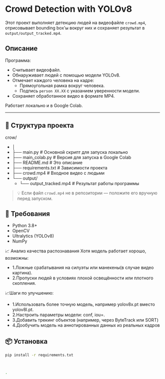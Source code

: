 # Crowd Detection with YOLOv8

Этот проект выполняет детекцию людей на видеофайле `crowd.mp4`, отрисовывает bounding box'ы вокруг них и сохраняет результат в `output/output_tracked.mp4`.

## Описание

Программа:
- Считывает видеофайл.
- Обнаруживает людей с помощью модели YOLOv8.
- Отмечает каждого человека на кадре: 
  - Прямоугольная рамка вокруг человека.
  - Подпись `person XX.XX` с указанием уверенности модели.
- Сохраняет обработанное видео в формате MP4.

Работает локально и в Google Colab.

---

## 📁 Структура проекта
crow/
- │
- ├── main.py                # Основной скрипт для запуска локально
- ├── main_colab.py          # Версия для запуска в Google Colab
- ├── README.md              # Это описание
- ├── requirements.txt       # Зависимости проекта
- ├── crowd.mp4              # Входное видео с людьми
- └── output/
    - └── output_tracked.mp4 # Результат работы программы


> 💡 Если файл `crowd.mp4` не в репозитории — положите его вручную перед запуском.



## 🧰 Требования

- Python 3.8+
- OpenCV
- Ultralytics (YOLOv8)
- NumPy

📈 Анализ качества распознавания
Хотя модель работает хорошо, возможны:
- 1.Ложные срабатывания на силуэты или манекены(в случае видео картина).
- 2.Пропуски людей в условиях плохой освещённости или плотного скопления.
  
📈Шаги по улучшению:
- 1.Использовать более точную модель, например yolov8x.pt вместо yolov8l.pt.
- 2.Настроить параметры модели: conf, iou=.
- 3.Добавить трекинг объектов (например, через ByteTrack или SORT) 
- 4.Дообучить модель на аннотированных данных из реальных кадров 

## 📦 Установка

```bash
pip install -r requirements.txt



.
